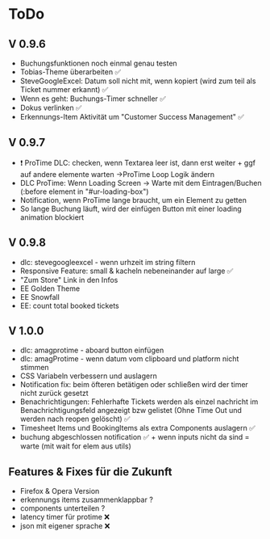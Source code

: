 # ToDo


## V 0.9.6
 - Buchungsfunktionen noch einmal genau testen
 - Tobias-Theme überarbeiten ✅
 - SteveGoogleExcel: Datum soll nicht mit, wenn kopiert (wird zum teil als Ticket nummer erkannt) ✅
 - Wenn es geht: Buchungs-Timer schneller ✅
 - Dokus verlinken ✅
 - Erkennungs-Item Aktivität um "Customer Success Management" ✅

## V 0.9.7
 - ❗️ ProTime DLC: checken, wenn Textarea leer ist, dann erst weiter + ggf auf andere elemente warten ->ProTime Loop Logik ändern
 - DLC ProTime: Wenn Loading Screen -> Warte mit dem Eintragen/Buchen (:before element in "#ur-loading-box")
 - Notification, wenn ProTime lange braucht, um ein Element zu getten
 - So lange Buchung läuft, wird der einfügen Button mit einer loading animation blockiert

 
## V 0.9.8
- dlc: stevegoogleexcel - wenn urhzeit im string filtern
 - Responsive Feature: small & kacheln nebeneinander auf large ✅
 - "Zum Store" Link in den Infos
 - EE Golden Theme
 - EE Snowfall
 - EE: count total booked tickets
 
## V 1.0.0

 - dlc: amagprotime - aboard button einfügen
 - dlc: amagProtime - wenn datum vom clipboard und platform nicht stimmen
 - CSS Variabeln verbessern und auslagern
 - Notification fix: beim öfteren betätigen oder schließen wird der timer nicht zurück gesetzt
 - Benachrichtigungen: Fehlerhafte Tickets werden als einzel nachricht im Benachrichtigungsfeld angezeigt bzw gelistet (Ohne Time Out und werden nach reopen gelöscht) ✅
 - Timesheet Items und BookingItems als extra Components auslagern ✅
 - buchung abgeschlossen notification ✅
                + wenn inputs nicht da sind = warte (mit wait for elem aus utils)
 
 
 ## Features & Fixes für die Zukunft

 - Firefox & Opera Version
 - erkennungs items zusammenklappbar ?
 - components unterteilen ?
 - latency timer für protime ❌
 - json mit eigener sprache ❌
